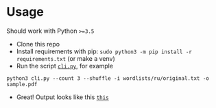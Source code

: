 # Usage

Should work with Python `>=3.5`

+ Clone this repo
+ Install requirements with pip: `sudo python3 -m pip install -r requirements.txt` (or make a venv)
+ Run the script [`cli.py`](https://github.com/cekc/codenames-board-generator/blob/master/cli.py), for example
```
python3 cli.py --count 3 --shuffle -i wordlists/ru/original.txt -o sample.pdf
```
+ Great! Output looks like this [`this`](https://github.com/cekc/codenames-board-generator/blob/master/sample.pdf)
